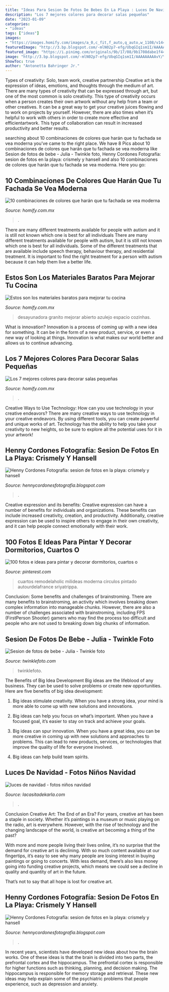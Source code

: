 ```yaml
---
title: "Ideas Para Sesion De Fotos De Bebes En La Playa : Luces De Navidad"
description: "Los 7 mejores colores para decorar salas pequeñas"
date: "2023-01-09"
categories:
- "ideas"
tags: ["ideas"]
images:
- "https://images.homify.com/images/a_0,c_fit,f_auto,q_auto,w_1108/v1444314623/p/photo/image/984319/A21/fotos-de-de-estilo-de.jpg"
featuredImage: "http://3.bp.blogspot.com/-mlN02p7-efg/UbqGIq1sm1I/AAAAAAAAAvY/YxAaHsow9U8/s1600/fotografo+de+bodas-+fotografo+de+quinceaneras-vestidos+de+novia-fotografia-fotos-bodas-novias-quinceaneras-sesiones-fotograficas-santo-domingo-republica+(24).jpg"
featured_image: "https://i.pinimg.com/originals/9b/17/08/9b1708dabe1f44cb6a6520a60dd60255.jpg"
image: "http://3.bp.blogspot.com/-mlN02p7-efg/UbqGIq1sm1I/AAAAAAAAAvY/YxAaHsow9U8/s1600/fotografo+de+bodas-+fotografo+de+quinceaneras-vestidos+de+novia-fotografia-fotos-bodas-novias-quinceaneras-sesiones-fotograficas-santo-domingo-republica+(24).jpg"
ShowToc: true
author: "Antonetta Bahringer Jr."
---
```



Types of creativity: Solo, team work, creative partnership
Creative art is the expression of ideas, emotions, and thoughts through the medium of art. There are many types of creativity that can be expressed through art, but one of the most common is solo creativity. This type of creativity occurs when a person creates their own artwork without any help from a team or other creatives. It can be a great way to get your creative juices flowing and to work on projects by yourself. However, there are also times when it’s helpful to work with others in order to create more effective and efficientartwork. This type of collaboration can result in increased productivity and better results.

	

		
searching about 10 combinaciones de colores que harán que tu fachada se vea moderna you've came to the right place. We have 8 Pics about 10 combinaciones de colores que harán que tu fachada se vea moderna like Sesion de fotos de bebe - Julia - Twinkle foto, Henny Cordones Fotografía: sesion de fotos en la playa: crismely y hansell and also 10 combinaciones de colores que harán que tu fachada se vea moderna. Here you go:
		
    
## 10 Combinaciones De Colores Que Harán Que Tu Fachada Se Vea Moderna

<img loading=lazy src="https://images.homify.com/images/a_0,c_fit,f_auto,q_auto,w_1108/v1444314623/p/photo/image/984319/A21/fotos-de-de-estilo-de.jpg" onerror="this.onerror=null;this.src='https://tse3.mm.bing.net/th?id=OIP.7aBvh5-d7hvEevJIk7r8agHaHa&amp;pid=15.1';" alt="10 combinaciones de colores que harán que tu fachada se vea moderna">

_Source: homify.com.mx_

>. 

	

There are many different treatments available for people with autism and it is still not known which one is best for all individuals
There are many different treatments available for people with autism, but it is still not known which one is best for all individuals. Some of the different treatments that are available include speech therapy, behaviour therapy, and residential treatment. It is important to find the right treatment for a person with autism because it can help them live a better life.

    
## Estos Son Los Materiales Baratos Para Mejorar Tu Cocina

<img loading=lazy src="https://images.homify.com/images/a_0,c_fit,f_auto,q_auto,w_1108/v1449515990/p/photo/image/1179809/_MG_3736-homify_sRGB/fotos-de-de-estilo-de.jpg" onerror="this.onerror=null;this.src='https://tse3.mm.bing.net/th?id=OIP.9BvSZ5f36pXknSsnOzxLbAHaE8&amp;pid=15.1';" alt="Estos son los materiales baratos para mejorar tu cocina">

_Source: homify.com.mx_

>desayunadora granito mejorar abierto azulejo espacio cozinhas. 

	

What is innovation?
Innovation is a process of coming up with a new idea for something. It can be in the form of a new product, service, or even a new way of looking at things. Innovation is what makes our world better and allows us to continue advancing.

    
## Los 7 Mejores Colores Para Decorar Salas Pequeñas

<img loading=lazy src="https://images.homify.com/images/a_0,c_fit,f_auto,q_auto,w_1108/v1444211558/p/photo/image/977557/Appartamento_Via_Sin_Del_Porto__GAL2726/fotos-de-de-estilo-de.jpg" onerror="this.onerror=null;this.src='https://tse3.mm.bing.net/th?id=OIP.9ZunPiihxTribivlMEFuNQHaEs&amp;pid=15.1';" alt="Los 7 mejores colores para decorar salas pequeñas">

_Source: homify.com.mx_

>. 

	

Creative Ways to Use Technology: How can you use technology in your creative endeavors?
There are many creative ways to use technology in your creative endeavors. By using different tools, you can create powerful and unique works of art. Technology has the ability to help you take your creativity to new heights, so be sure to explore all the potential uses for it in your artwork!

    
## Henny Cordones Fotografía: Sesion De Fotos En La Playa: Crismely Y Hansell

<img loading=lazy src="http://1.bp.blogspot.com/-RZIqniKqSw8/UbqF8_49tFI/AAAAAAAAAug/VX0llXmoHk8/s1600/fotografo+de+bodas-+fotografo+de+quinceaneras-vestidos+de+novia-fotografia-fotos-bodas-novias-quinceaneras-sesiones-fotograficas-santo-domingo-republica+(18).jpg" onerror="this.onerror=null;this.src='https://tse4.mm.bing.net/th?id=OIP.4Hl83GZclHBFMYf3KwPTPgHaFb&amp;pid=15.1';" alt="Henny Cordones Fotografía: sesion de fotos en la playa: crismely y hansell">

_Source: hennycordonesfotografia.blogspot.com_

>. 

	

Creative expression and its benefits:
Creative expression can have a number of benefits for individuals and organizations. These benefits can include increased creativity, creation, and productivity. Additionally, creative expression can be used to inspire others to engage in their own creativity, and it can help people connect emotionally with their work.

    
## 100 Fotos E Ideas Para Pintar Y Decorar Dormitorios, Cuartos O

<img loading=lazy src="https://i.pinimg.com/originals/9b/17/08/9b1708dabe1f44cb6a6520a60dd60255.jpg" onerror="this.onerror=null;this.src='https://tse4.mm.bing.net/th?id=OIP.vbBHZDraj7TNl3ymaCyK8gHaLE&amp;pid=15.1';" alt="100 fotos e ideas para pintar y decorar dormitorios, cuartos o">

_Source: pinterest.com_

>cuartos remodelaholic milideas moderna circulos pintado autourdelafrance sriyatrippa. 

	

Conclusion: Some benefits and challenges of brainstroming.
There are many benefits to brainstroming, an activity which involves breaking down complex information into manageable chunks. However, there are also a number of challenges associated with brainstroming, including FPS (FirstPerson Shooter) gamers who may find the process too difficult and people who are not used to breaking down big chunks of information.

    
## Sesion De Fotos De Bebe - Julia - Twinkle Foto

<img loading=lazy src="https://twinklefoto.com/wp-content/uploads/2015/01/sesion-de-fotos-de-bebe-valencia-julia_06.jpg" onerror="this.onerror=null;this.src='https://tse3.mm.bing.net/th?id=OIP.-xTyJ7pNadaoMy8L0gF-eAHaFW&amp;pid=15.1';" alt="Sesion de fotos de bebe - Julia - Twinkle foto">

_Source: twinklefoto.com_

>twinklefoto. 

	

The Benefits of Big Idea Development
Big ideas are the lifeblood of any business. They can be used to solve problems or create new opportunities. Here are five benefits of big idea development:
1. Big ideas stimulate creativity. When you have a strong idea, your mind is more able to come up with new solutions and innovations.

2. Big ideas can help you focus on what’s important. When you have a focused goal, it’s easier to stay on track and achieve your goals.

3. Big ideas can spur innovation. When you have a great idea, you can be more creative in coming up with new solutions and approaches to problems. This can lead to new products, services, or technologies that improve the quality of life for everyone involved.

4. Big ideas can help build team spirits.

    
## Luces De Navidad - Fotos Niños Navidad

<img loading=lazy src="http://www.lacasitadekarla.com/wp-content/uploads/2014/12/C10A87022.jpg" onerror="this.onerror=null;this.src='https://tse4.mm.bing.net/th?id=OIP.yvduIq_WtBmzJ-qBpRYQPgHaJ4&amp;pid=15.1';" alt="luces de navidad - fotos niños navidad">

_Source: lacasitadekarla.com_

>. 

	

Conclusion
Creative Art: The End of an Era?
For years, creative art has been a staple in society. Whether it’s paintings in a museum or music playing on the radio, art is everywhere. However, with the rise of technology and the changing landscape of the world, is creative art becoming a thing of the past?

With more and more people living their lives online, it’s no surprise that the demand for creative art is declining. With so much content available at our fingertips, it’s easy to see why many people are losing interest in buying paintings or going to concerts. With less demand, there’s also less money going into funding creative projects, which means we could see a decline in quality and quantity of art in the future.

That’s not to say that all hope is lost for creative art.

    
## Henny Cordones Fotografía: Sesion De Fotos En La Playa: Crismely Y Hansell

<img loading=lazy src="http://3.bp.blogspot.com/-mlN02p7-efg/UbqGIq1sm1I/AAAAAAAAAvY/YxAaHsow9U8/s1600/fotografo+de+bodas-+fotografo+de+quinceaneras-vestidos+de+novia-fotografia-fotos-bodas-novias-quinceaneras-sesiones-fotograficas-santo-domingo-republica+(24).jpg" onerror="this.onerror=null;this.src='https://tse1.mm.bing.net/th?id=OIP.A8SmeVkck4d8zNn7l-9mEAHaFj&amp;pid=15.1';" alt="Henny Cordones Fotografía: sesion de fotos en la playa: crismely y hansell">

_Source: hennycordonesfotografia.blogspot.com_

>. 

	

In recent years, scientists have developed new ideas about how the brain works. One of these ideas is that the brain is divided into two parts, the prefrontal cortex and the hippocampus. The prefrontal cortex is responsible for higher functions such as thinking, planning, and decision making. The hippocampus is responsible for memory storage and retrieval. These new ideas may help explain some of the psychiatric problems that people experience, such as depression and anxiety.

